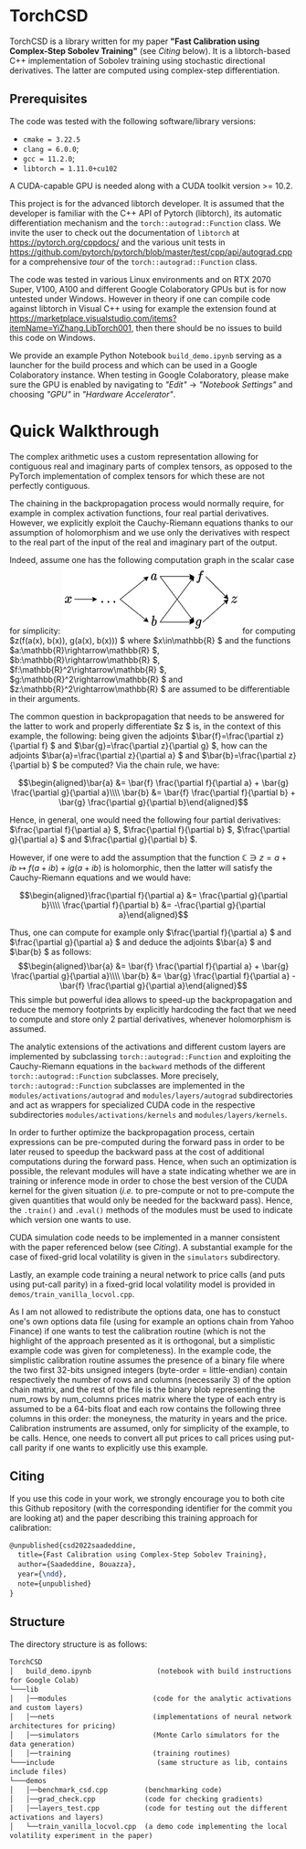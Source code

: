 # TorchCSD

TorchCSD is a library written for my paper **"Fast Calibration using Complex-Step Sobolev Training"** (see _Citing_ below). It is a libtorch-based C++ implementation of Sobolev training using stochastic directional derivatives. The latter are computed using complex-step differentiation.

## Prerequisites
The code was tested with the following software/library versions:
* `cmake = 3.22.5`
* `clang = 6.0.0`;
* `gcc = 11.2.0`;
* `libtorch = 1.11.0+cu102`

A CUDA-capable GPU is needed along with a CUDA toolkit version >= 10.2.

This project is for the advanced libtorch developer. It is assumed that the developer is familiar with the C++ API of Pytorch (libtorch), its automatic differentiation mechanism and the `torch::autograd::Function` class. We invite the user to check out the documentation of `libtorch` at https://pytorch.org/cppdocs/ and the various unit tests in https://github.com/pytorch/pytorch/blob/master/test/cpp/api/autograd.cpp for a comprehensive _tour_ of the `torch::autograd::Function` class.

The code was tested in various Linux environments and on RTX 2070 Super, V100, A100 and different Google Colaboratory GPUs but is for now untested under Windows. However in theory if one can compile code against libtorch in Visual C++ using for example the extension found at https://marketplace.visualstudio.com/items?itemName=YiZhang.LibTorch001, then there should be no issues to build this code on Windows.

We provide an example Python Notebook `build_demo.ipynb` serving as a launcher for the build process and which can be used in a Google Colaboratory instance. When testing in Google Colaboratory, please make sure the GPU is enabled by navigating to *"Edit"* -> *"Notebook Settings"* and choosing *"GPU"* in *"Hardware Accelerator"*.

# Quick Walkthrough
The complex arithmetic uses a custom representation allowing for contiguous real and imaginary parts of complex tensors, as opposed to the PyTorch implementation of complex tensors for which these are not perfectly contiguous.

The chaining in the backpropagation process would normally require, for example in complex activation functions, four real partial derivatives. However, we explicitly exploit the Cauchy-Riemann equations thanks to our assumption of holomorphism and we use only the derivatives with respect to the real part of the input of the real and imaginary part of the output.

Indeed, assume one has the following computation graph in the scalar case for simplicity:
![Example of a computation graph for computing z(f(a(x), b(x)), g(a(x), b(x)))](/images/computation_graph_example.png)
for computing  $z(f(a(x), b(x)), g(a(x), b(x))) $ where  $x\in\mathbb{R} $  and the functions  $a:\mathbb{R}\rightarrow\mathbb{R} $,  $b:\mathbb{R}\rightarrow\mathbb{R} $,  $f:\mathbb{R}^2\rightarrow\mathbb{R} $,  $g:\mathbb{R}^2\rightarrow\mathbb{R} $  and $z:\mathbb{R}^2\rightarrow\mathbb{R} $  are assumed to be differentiable in their arguments.

The common question in backpropagation that needs to be answered for the latter to work and properly differentiate  $z $  is, in the context of this example, the following: being given the adjoints  $\bar{f}=\frac{\partial z}{\partial f} $  and  $\bar{g}=\frac{\partial z}{\partial g} $, how can the adjoints  $\bar{a}=\frac{\partial z}{\partial a} $  and  $\bar{b}=\frac{\partial z}{\partial b} $  be computed? Via the chain rule, we have:

$$\begin{aligned}\bar{a} &= \bar{f} \frac{\partial f}{\partial a} + \bar{g} \frac{\partial g}{\partial a}\\\\ \bar{b} &= \bar{f} \frac{\partial f}{\partial b} + \bar{g} \frac{\partial g}{\partial b}\end{aligned}$$

Hence, in general, one would need the following four partial derivatives:  $\frac{\partial f}{\partial a} $,  $\frac{\partial f}{\partial b} $,  $\frac{\partial g}{\partial a} $  and  $\frac{\partial g}{\partial b} $.

However, if one were to add the assumption that the function $\mathbb{C}\ni z=a+i b \mapsto f(a+i b)+i g(a+i b)$ is holomorphic, then the latter will satisfy the Cauchy-Riemann equations and we would have:

$$\begin{aligned}\frac{\partial f}{\partial a} &= \frac{\partial g}{\partial b}\\\\ \frac{\partial f}{\partial b} &= -\frac{\partial g}{\partial a}\end{aligned}$$

Thus, one can compute for example only  $\frac{\partial f}{\partial a} $  and  $\frac{\partial g}{\partial a} $  and deduce the adjoints  $\bar{a} $  and  $\bar{b} $  as follows:
$$\begin{aligned}\bar{a} &= \bar{f} \frac{\partial f}{\partial a} + \bar{g} \frac{\partial g}{\partial a}\\\\ \bar{b} &= \bar{g} \frac{\partial f}{\partial a} - \bar{f} \frac{\partial g}{\partial a}\end{aligned}$$
This simple but powerful idea allows to speed-up the backpropagation and reduce the memory footprints by explicitly hardcoding the fact that we need to compute and store only 2 partial derivatives, whenever holomorphism is assumed.

The analytic extensions of the activations and different custom layers are implemented by subclassing `torch::autograd::Function` and exploiting the Cauchy-Riemann equations in the `backward` methods of the different `torch::autograd::Function` subclasses. More precisely, `torch::autograd::Function` subclasses are implemented in the `modules/activations/autograd` and `modules/layers/autograd` subdirectories and act as wrappers for specialized CUDA code in the respective subdirectories `modules/activations/kernels` and `modules/layers/kernels`.

In order to further optimize the backpropagation process, certain expressions can be pre-computed during the forward pass in order to be later reused to speedup the backward pass at the cost of additional computations during the forward pass. Hence, when such an optimization is possible, the relevant modules will have a state indicating whether we are in training or inference mode in order to chose the best version of the CUDA kernel for the given situation (_i.e._ to pre-compute or not to pre-compute the given quantities that would only be needed for the backward pass). Hence, the `.train()` and `.eval()` methods of the modules must be used to indicate which version one wants to use.

CUDA simulation code needs to be implemented in a manner consistent with the paper referenced below (see _Citing_). A substantial example for the case of fixed-grid local volatility is given in the `simulators` subdirectory.

Lastly, an example code training a neural network to price calls (and puts using put-call parity) in a fixed-grid local volatility model is provided in `demos/train_vanilla_locvol.cpp`.

As I am not allowed to redistribute the options data, one has to constuct one's own options data file (using for example an options chain from Yahoo Finance) if one wants to test the calibration routine (which is not the highlight of the approach presented as it is orthogonal, but a simplistic example code was given for completeness). In the example code, the simplistic calibration routine assumes the presence of a binary file where the two first 32-bits unsigned integers (byte-order = little-endian) contain respectively the number of rows and columns (necessarily 3) of the option chain matrix, and the rest of the file is the binary blob representing the num_rows by num_columns prices matrix where the type of each entry is assumed to be a 64-bits float and each row contains the following three columns in this order: the moneyness, the maturity in years and the price. Calibration instruments are assumed, only for simplicity of the example, to be calls. Hence, one needs to convert all put prices to call prices using put-call parity if one wants to explicitly use this example. 

## Citing
If you use this code in your work, we strongly encourage you to both cite this Github repository (with the corresponding identifier for the commit you are looking at) and the paper describing this training approach for calibration:
```latex
@unpublished{csd2022saadeddine,
  title={Fast Calibration using Complex-Step Sobolev Training},
  author={Saadeddine, Bouazza},
  year={\ndd},
  note={unpublished}
}
```

## Structure

The directory structure is as follows:
```
TorchCSD
│   build_demo.ipynb                (notebook with build instructions for Google Colab)
└───lib
│   │──modules                     (code for the analytic activations and custom layers)
│   │──nets                        (implementations of neural network architectures for pricing)
│   │──simulators                  (Monte Carlo simulators for the data generation)
│   │──training                    (training routines)
└───include                         (same structure as lib, contains include files)
└───demos
│   │──benchmark_csd.cpp         (benchmarking code)
│   │──grad_check.cpp            (code for checking gradients)
│   │──layers_test.cpp           (code for testing out the different activations and layers)
│   └──train_vanilla_locvol.cpp  (a demo code implementing the local volatility experiment in the paper)
```
